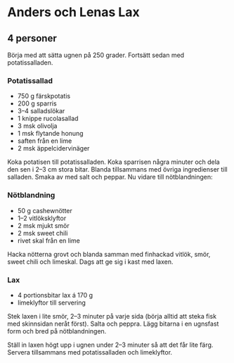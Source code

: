 Anders och Lenas Lax
====================

4 personer
----------

Börja med att sätta ugnen på 250 grader. Fortsätt sedan med potatissalladen.

### Potatissallad

-	750 g färskpotatis
- 200 g sparris
-	3–4 salladslökar
-	1 knippe rucolasallad
-	3 msk olivolja
-	1 msk flytande honung
-	saften från en lime
-	2 msk äppelcidervinäger

Koka potatisen till potatissalladen. Koka sparrisen några minuter och dela den sen i 2–3 cm stora bitar. Blanda tillsammans med övriga ingredienser till salladen. Smaka av med salt och peppar. Nu vidare till nötblandningen:

### Nötblandning

-	50 g cashewnötter
-	1–2 vitlöksklyftor
-	2 msk mjukt smör
-	2 msk sweet chili
-	rivet skal från en lime

Hacka nötterna grovt och blanda samman med finhackad vitlök, smör, sweet
chili och limeskal. Dags att ge sig i kast med laxen.

### Lax

-	4 portionsbitar lax á 170 g
-	limeklyftor till servering

Stek laxen i lite smör, 2–3 minuter på varje sida (börja alltid att steka fisk med skinnsidan neråt först). Salta och peppra. Lägg bitarna i en ugnsfast form och bred på nötblandningen.

Ställ in laxen högt upp i ugnen under 2–3 minuter så att det får lite färg. Servera tillsammans med potatissalladen och limeklyftor.
